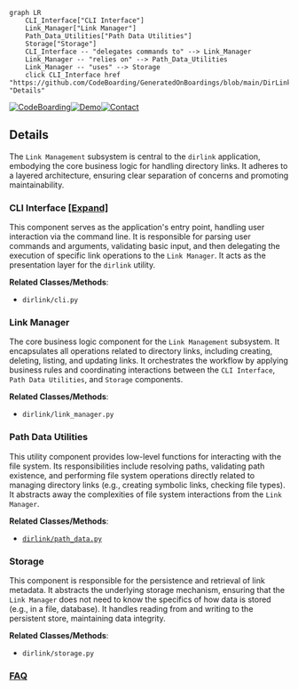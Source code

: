 ```mermaid
graph LR
    CLI_Interface["CLI Interface"]
    Link_Manager["Link Manager"]
    Path_Data_Utilities["Path Data Utilities"]
    Storage["Storage"]
    CLI_Interface -- "delegates commands to" --> Link_Manager
    Link_Manager -- "relies on" --> Path_Data_Utilities
    Link_Manager -- "uses" --> Storage
    click CLI_Interface href "https://github.com/CodeBoarding/GeneratedOnBoardings/blob/main/DirLink/CLI_Interface.md" "Details"
```

[![CodeBoarding](https://img.shields.io/badge/Generated%20by-CodeBoarding-9cf?style=flat-square)](https://github.com/CodeBoarding/CodeBoarding)[![Demo](https://img.shields.io/badge/Try%20our-Demo-blue?style=flat-square)](https://www.codeboarding.org/demo)[![Contact](https://img.shields.io/badge/Contact%20us%20-%20contact@codeboarding.org-lightgrey?style=flat-square)](mailto:contact@codeboarding.org)

## Details

The `Link Management` subsystem is central to the `dirlink` application, embodying the core business logic for handling directory links. It adheres to a layered architecture, ensuring clear separation of concerns and promoting maintainability.

### CLI Interface [[Expand]](./CLI_Interface.md)
This component serves as the application's entry point, handling user interaction via the command line. It is responsible for parsing user commands and arguments, validating basic input, and then delegating the execution of specific link operations to the `Link Manager`. It acts as the presentation layer for the `dirlink` utility.


**Related Classes/Methods**:

- `dirlink/cli.py`


### Link Manager
The core business logic component for the `Link Management` subsystem. It encapsulates all operations related to directory links, including creating, deleting, listing, and updating links. It orchestrates the workflow by applying business rules and coordinating interactions between the `CLI Interface`, `Path Data Utilities`, and `Storage` components.


**Related Classes/Methods**:

- `dirlink/link_manager.py`


### Path Data Utilities
This utility component provides low-level functions for interacting with the file system. Its responsibilities include resolving paths, validating path existence, and performing file system operations directly related to managing directory links (e.g., creating symbolic links, checking file types). It abstracts away the complexities of file system interactions from the `Link Manager`.


**Related Classes/Methods**:

- <a href="https://github.com/BravestCheetah/DirLink/blob/main/src/dirlink/path_data.py" target="_blank" rel="noopener noreferrer">`dirlink/path_data.py`</a>


### Storage
This component is responsible for the persistence and retrieval of link metadata. It abstracts the underlying storage mechanism, ensuring that the `Link Manager` does not need to know the specifics of how data is stored (e.g., in a file, database). It handles reading from and writing to the persistent store, maintaining data integrity.


**Related Classes/Methods**:

- `dirlink/storage.py`




### [FAQ](https://github.com/CodeBoarding/GeneratedOnBoardings/tree/main?tab=readme-ov-file#faq)